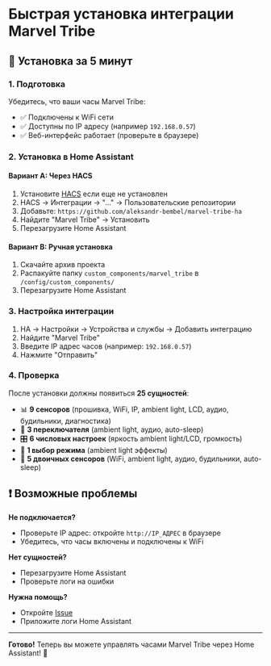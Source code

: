 # Быстрая установка интеграции Marvel Tribe

## 🚀 Установка за 5 минут

### 1. Подготовка
Убедитесь, что ваши часы Marvel Tribe:
- ✅ Подключены к WiFi сети
- ✅ Доступны по IP адресу (например `192.168.0.57`)
- ✅ Веб-интерфейс работает (проверьте в браузере)

### 2. Установка в Home Assistant

#### Вариант A: Через HACS
1. Установите [HACS](https://hacs.xyz/) если еще не установлен
2. HACS → Интеграции → "..." → Пользовательские репозитории
3. Добавьте: `https://github.com/aleksandr-bembel/marvel-tribe-ha`
4. Найдите "Marvel Tribe" → Установить
5. Перезагрузите Home Assistant

#### Вариант B: Ручная установка
1. Скачайте архив проекта
2. Распакуйте папку `custom_components/marvel_tribe` в `/config/custom_components/`
3. Перезагрузите Home Assistant

### 3. Настройка интеграции
1. HA → Настройки → Устройства и службы → Добавить интеграцию
2. Найдите "Marvel Tribe"
3. Введите IP адрес часов (например: `192.168.0.57`)
4. Нажмите "Отправить"

### 4. Проверка
После установки должны появиться **25 сущностей**:
- 📊 **9 сенсоров** (прошивка, WiFi, IP, ambient light, LCD, аудио, будильники, диагностика)
- 🔧 **3 переключателя** (ambient light, аудио, auto-sleep)
- 🎛️ **6 числовых настроек** (яркость ambient light/LCD, громкость)
- 🎨 **1 выбор режима** (ambient light эффекты)
- 🔘 **5 двоичных сенсоров** (WiFi, ambient light, аудио, будильники, auto-sleep)

## ❗ Возможные проблемы

**Не подключается?**
- Проверьте IP адрес: откройте `http://IP_АДРЕС` в браузере
- Убедитесь, что часы включены и подключены к WiFi

**Нет сущностей?**
- Перезагрузите Home Assistant
- Проверьте логи на ошибки

**Нужна помощь?**
- Откройте [Issue](https://github.com/aleksandr-bembel/marvel-tribe-ha/issues)
- Приложите логи Home Assistant

---

**Готово!** Теперь вы можете управлять часами Marvel Tribe через Home Assistant! 🎉
